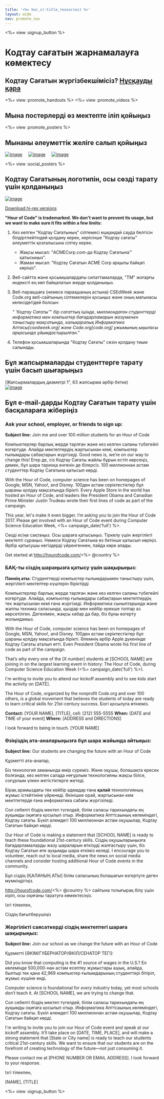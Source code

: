 ```yaml
---
title: '<%= hoc_s(:title_resources) %>'
layout: wide
nav: promote_nav
---
```

<%= view :signup_button %>

<link rel="stylesheet" type="text/css" href="/css/promote-page.css"></link>

# Кодтау сағатын жарнамалауға көмектесу

## Кодтау Сағатын жүргізбекшімісіз? [ Нұсқауды қара ](<%= resolve_url('/how-to') %>)

<%= view :promote_handouts %> <%= view :promote_videos %>

<a id="posters"></a>

## Мына постерлерді өз мектепте іліп қойыңыз

<%= view :promote_posters %>

<a id="social"></a>

## Мынаны әлеуметтік желіге салып қойыңыз

[![image](/images/fit-250/social-1.jpg)](/images/social-1.jpg)&nbsp;&nbsp;&nbsp;&nbsp; [![image](/images/fit-250/social-2.jpg)](/images/social-2.jpg)&nbsp;&nbsp;&nbsp;&nbsp; [![image](/images/fit-250/social-3.jpg)](/images/social-3.jpg)&nbsp;&nbsp;&nbsp;&nbsp;

<%= view :social_posters %>

<a id="logo"></a>

## Кодтау Сағатының логотипін, осы сөзді тарату үшін қолданыңыз

[![image](<%= localized_image('/images/fit-200/hour-of-code-logo.png') %>)](<%= localized_image('/images/hour-of-code-logo.png') %>)

[Download hi-res versions](http://images.code.org/share/hour-of-code-logo.zip)

**"Hour of Code" is trademarked. We don't want to prevent its usage, but we want to make sure it fits within a few limits:**

1. Кез келген "Кодтау Сағатының" сілтемесі ешқандай сауда белгісін білдіртпейтіндей қолдану керек, керісінше "Кодтау сағаты" әлеуметтік қозғалысына сілтеу керек.
    
    - Жақсы мысал: "ACMECorp.com-да Кодтау Сағатына™ қатысыңыз". 
    - Жаман мысал: "Кодтау Сағатын ACME Corp арқылы байқап көріңіз".
2. Веб-сайтта және қосымшалардағы сипаттамаларда, "ТМ" жоғарғы индексті ең көп байқалатын жерде қолданыңыз.
3. Веб-парақшаға (немесе парақшаның астына) CSEdWeek және Code.org веб-сайтының сілтемелерін қосыңыз және оның мағынасы келесідегідей болсын:
    
    *" 'Кодтау Сағаты™' бір сағаттың ішінде, миллиондаған студенттерді информатика мен компьютер бағадарламарын жазуменен таныстыру мақсатында, халықаралық Информатика Аптасы[csedweek.org] және Code.org[code.org] ұжымының ықыласы арқасында ұйымдастырылған."*

4. Телефон қосымшаларында "Кодтау Сағаты" сөзін қолдану тиым салынады.

<a id="stickers"></a>

## Бұл жапсырмаларды студенттерге тарату үшін басып шығарыңыз

(Жапсырмалардың диаметрі 1", 63 жапсырма әрбір бетке)  
[![image](/images/fit-250/hour-of-code-stickers.png)](/images/hour-of-code-stickers.pdf)

<a id="sample-emails"></a>

## Бұл e-mail-дарды Кодтау Сағатын тарату үшін басқалараға жіберіңіз

<a id="email"></a>

### Ask your school, employer, or friends to sign up:

**Subject line:** Join me and over 100 million students for an Hour of Code

Компьютерлер барлық жерде тарлған және кез келген саланы түбегейлі өзгертуде. Алайда мектептердің жартысынан кемі, компьютер ғылымдары сабақтарын жүргізеді. Good news is, we’re on our way to change this! Егер де, сіз Кодтау Сағаты жайлы бұрын естіп көрсеңіз, демек, бұл шара тарихқа енгенін де білерсіз. 100 миллионнан астам студенттер Кодтау Сағатына қатысып көрді.

With the Hour of Code, computer science has been on homepages of Google, MSN, Yahoo!, and Disney. 100ден астам серіктестіктер бұл шараны қолдау мақсатында бірікті. Every Apple Store in the world has hosted an Hour of Code, and leaders like President Obama and Canadian Prime Minister Justin Trudeau wrote their first lines of code as part of the campaign.

This year, let's make it even bigger. I’m asking you to join the Hour of Code 2017. Please get involved with an Hour of Code event during Computer Science Education Week, <%= campaign_date('full') %>.

Сөзді есіңе сақтаңыз. Осы шараға қатысыңыз. Тіркелу үшін жергілікті мектепті сұраңыз. Немесе Кодтау Сағатына өз бетінше қатысып көріңіз. Әрбір қатысушы негіздерді үйренгеннен, пайда көре алады.

Get started at http://hourofcode.com/<%= @country %>

<a id="media-pitch"></a>

### БАҚ-ты сіздің шараңызға қатысу үшін шақырыңыз:

**Пәннің аты:** Студенттерді компьютер ғылымдарымен таныстыру үшін, жергілікті мектептер күштерін біріктірді

Компьютерлер барлық жерде тарлған және кез келген саланы түбегейлі өзгертуде. Алайда, компьютер ғылымдары сабақтарын мектептердің тек жартысынан кемі ғана жүргізеді. Информатика сыныптарында және жалпы техника саласында, қыздар мен кейбір ерекше топтар аз көрсетілген. Дегенімен, жақсы хабар да бар, біз бұны өзгерту жолындамыз.

With the Hour of Code, computer science has been on homepages of Google, MSN, Yahoo!, and Disney. 100ден астам серіктестіктер бұл шараны қолдау мақсатында бірікті. Әлемнің әрбір Apple дүкенінде Кодтау Сағаты аталып өтті. Even President Obama wrote his first line of code as part of the campaign.

That’s why every one of the [X number] students at [SCHOOL NAME] are joining in on the largest learning event in history: The Hour of Code, during Computer Science Education Week (<%= campaign_date('full') %>).

I'm writing to invite you to attend our kickoff assembly and to see kids start the activity on [DATE].

The Hour of Code, organized by the nonprofit Code.org and over 100 others, is a global movement that believes the students of today are ready to learn critical skills for 21st-century success. Бізгі қосылуға өтінеміз.

**Contact:** [YOUR NAME], [TITLE], cell: (212) 555-5555 **When:** [DATE and TIME of your event] **Where:** [ADDRESS and DIRECTIONS]

I look forward to being in touch. [YOUR NAME]

<a id="parents"></a>

### Өзіңіздің ата-аналарыңызға бұл шара жайында айтыңыз:

**Subject line:** Our students are changing the future with an Hour of Code

Құрметті ата-аналар,

Біз технология заманында өмір сүреміз. Және оқушы, болашақта ересек болғанда, кез келген салада неғұрлым технологияны жақсы білсе, соғұрлым үлкен жетістіктерге жетеді.

Бірақ арамыздағы тек кейбір адмадар ғана **қалай** технологияның жұмыс істейтініне үйренеді. Өкінішке орай, жартысынан кем мектпетерде ғана информатика сабағы жүргізіледі.

Сол себепті біздің мектеп түгелдей, білім саласы тарихындағы ең ауқымды оқиғаға қосылып отыр. Информатика Апттсаының көлеміндегі, Кодтау сағаты. Бүкіл әлемдегі 100 миллионнан астам оқушылар, Кодтау Сағатын байқап көрді.

Our Hour of Code is making a statement that [SCHOOL NAME] is ready to teach these foundational 21st-century skills. Сіздің оқушыларыңызға бағадарламаларды жазу шараларын өткізуді жалғастыру үшін, біз Кодтау Сағатын өте ауқымды шара еткіміз келеді. I encourage you to volunteer, reach out to local media, share the news on social media channels and consider hosting additional Hour of Code events in the community.

Бұл сіздің [ҚАЛАНЫҢ АТЫ] білім саласының болашағын өзгертуге деген мүмкіндігіңіз.

http://hourofcode.com/<%= @country %> сайтына толығырақ білу үшін кіріп, осы оқиғаны таратуға көмектесіңіз.

Ізгі тілекпен,

Сіздің бағытберушіңіз

<a id="politicians"></a>

### Жергілікті саясаткерді сіздің мектептегі шараға шақырыңыз:

**Subject line:** Join our school as we change the future with an Hour of Code

Құрметті [ӘКІМ/ГУБЕРНАТОР/ӨКІЛ/СЕНАТОР ТЕГІ]:

Did you know that computing is the #1 source of wages in the U.S.? Ел көлемінде 500,000-нан астам есептеу жұмыстары ашық, алайда, былтыр тек қана 42,969 компьютер ғылымдарының студенттері бітіріп, жұмыс күшіне енді.

Computer science is foundational for *every* industry today, yet most schools don’t teach it. At [SCHOOL NAME], we are trying to change that.

Сол себепті біздің мектеп түгелдей, білім саласы тарихындағы ең ауқымды оқиғаға қосылып отыр. Информатика Апттсаының көлеміндегі, Кодтау сағаты. Бүкіл әлемдегі 100 миллионнан астам оқушылар, Кодтау Сағатын байқап көрді.

I'm writing to invite you to join our Hour of Code event and speak at our kickoff assembly. It’ll take place on [DATE, TIME, PLACE], and will make a strong statement that [State or City name] is ready to teach our students critical 21st-century skills. We want to ensure that our students are on the forefront of creating technology of the future—not just consuming it.

Please contact me at [PHONE NUMBER OR EMAIL ADDRESS]. I look forward to your response.

Ізгі тілекпен,

[NAME], [TITLE]

<%= view :signup_button %>